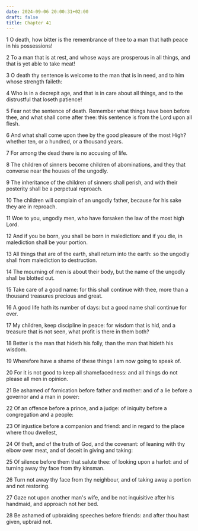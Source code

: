 ```yaml
---
date: 2024-09-06 20:00:31+02:00
draft: false
title: Chapter 41
---
```




1 O death, how bitter is the remembrance of thee to a man that hath peace in his possessions!

2 To a man that is at rest, and whose ways are prosperous in all things, and that is yet able to take meat!

3 O death thy sentence is welcome to the man that is in need, and to him whose strength faileth:

4 Who is in a decrepit age, and that is in care about all things, and to the distrustful that loseth patience!

5 Fear not the sentence of death. Remember what things have been before thee, and what shall come after thee: this sentence is from the Lord upon all flesh.

6 And what shall come upon thee by the good pleasure of the most High? whether ten, or a hundred, or a thousand years.

7 For among the dead there is no accusing of life.

8 The children of sinners become children of abominations, and they that converse near the houses of the ungodly.

9 The inheritance of the children of sinners shall perish, and with their posterity shall be a perpetual reproach.

10 The children will complain of an ungodly father, because for his sake they are in reproach.

11 Woe to you, ungodly men, who have forsaken the law of the most high Lord.

12 And if you be born, you shall be born in malediction: and if you die, in malediction shall be your portion.

13 All things that are of the earth, shall return into the earth: so the ungodly shall from malediction to destruction.

14 The mourning of men is about their body, but the name of the ungodly shall be blotted out.

15 Take care of a good name: for this shall continue with thee, more than a thousand treasures precious and great.

16 A good life hath its number of days: but a good name shall continue for ever.

17 My children, keep discipline in peace: for wisdom that is hid, and a treasure that is not seen, what profit is there in them both?

18 Better is the man that hideth his folly, than the man that hideth his wisdom.

19 Wherefore have a shame of these things I am now going to speak of.

20 For it is not good to keep all shamefacedness: and all things do not please all men in opinion.

21 Be ashamed of fornication before father and mother: and of a lie before a governor and a man in power:

22 Of an offence before a prince, and a judge: of iniquity before a congregation and a people:

23 Of injustice before a companion and friend: and in regard to the place where thou dwellest,

24 Of theft, and of the truth of God, and the covenant: of leaning with thy elbow over meat, and of deceit in giving and taking:

25 Of silence before them that salute thee: of looking upon a harlot: and of turning away thy face from thy kinsman.

26 Turn not away thy face from thy neighbour, and of taking away a portion and not restoring.

27 Gaze not upon another man's wife, and be not inquisitive after his handmaid, and approach not her bed.

28 Be ashamed of upbraiding speeches before friends: and after thou hast given, upbraid not.

